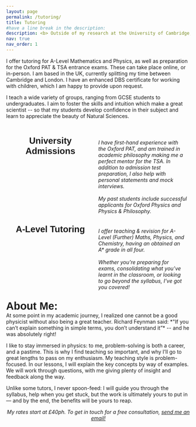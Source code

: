 ```yaml
---
layout: page
permalink: /tutoring/
title: Tutoring
#have a line break in the description: 
description: <b> Outside of my research at the University of Cambridge, I tutor Mathematics & Physics. </b> <br> <i> Currently available for booking! </i> 
nav: true
nav_order: 1
---
```


I offer tutoring for A-Level Mathematics and Physics, as well as preparation for the Oxford PAT & TSA entrance exams. These can take place online, or in-person. I am based in the UK, currently splitting my time between Cambridge and London. I have an enhanced DBS certificate for working with children, which I am happy to provide upon request.

I teach a wide variety of groups, ranging from GCSE students to undergraduates. I aim to foster the skills and intuition which make a great scientist -- so that my students develop confidence in their subject and learn to appreciate the beauty of Natural Sciences. 

&nbsp;

<div style="display: flex;"> <!-- Using the custom font here -->
    <div style="flex: 50%; text-align: center; font-weight: bold; font-family: 'Figtree', sans-serif; font-size: 1.5rem;">
        University Admissions
    </div>
    <div style="flex: 50%; padding: 10px; text-align;">
        <i> I have first-hand experience with the Oxford PAT, and am trained in academic philosophy making me a perfect mentor for the TSA. In addition to admission test preparation, I also help with personal statements and mock interviews. 
        <br>
        &nbsp;
        <br>
        My past students include successful applicants for Oxford Physics and Physics & Philosophy. 
        </i>
    </div>
</div>
&nbsp;
<div style="display: flex;"> <!-- Using the custom font here -->
    <div style="flex: 50%; text-align: center; font-weight: bold; font-family: 'Figtree', sans-serif; font-size: 1.5rem;">
        A-Level Tutoring 
    </div>
    <div style="flex: 50%; padding: 10px; text-align;">
        <i> I offer teaching & revision for A-Level (Further) Maths, Physics, and Chemistry, having an obtained an A* grade in all four.
        <br>
        &nbsp;
        <br>
        Whether you’re preparing for exams, consolidating what you’ve learnt in the classroom, or looking to go beyond the syllabus, I’ve got you covered!
        </i>
    </div>
</div>
&nbsp;
<div style="font-weight: bold; font-family: 'Figtree', sans-serif; font-size: 1.8rem;">
About Me:
</div>
At some point in my academic journey, I realized one cannot be a good physicist without also being a great teacher. Richard Feynman said: *"If you can’t explain something in simple terms, you don’t understand it”* -- and he was absolutely right! 

I like to stay immersed in physics: to me, problem-solving is both a career, and a pastime. This is why I find teaching so important, and why I’ll go to great lengths to pass on my enthusiasm. My teaching style is problem-focused. In our lessons, I will explain the key concepts by way of examples. We will work through questions, with me giving plenty of insight and feedback along the way.

Unlike some tutors, I never spoon-feed: I will guide you through the syllabus, help when you get stuck, but the work is ultimately yours to put in — and by the end, the benefits will be yours to reap.

<p style="text-align: center;"> <i> My rates start at £40ph. To get in touch for a free consultation, <a href = "mailto: jed.burkat@physics.com">send me an email!</a> </i></p>